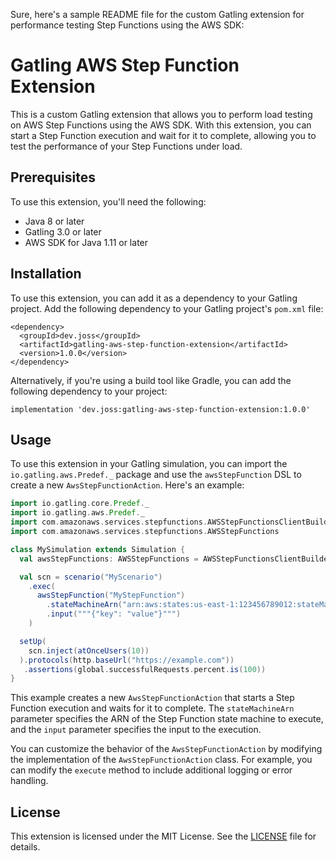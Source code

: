 Sure, here's a sample README file for the custom Gatling extension for performance testing Step Functions using the AWS SDK:

# Gatling AWS Step Function Extension

This is a custom Gatling extension that allows you to perform load testing on AWS Step Functions using the AWS SDK. With this extension, you can start a Step Function execution and wait for it to complete, allowing you to test the performance of your Step Functions under load.

## Prerequisites

To use this extension, you'll need the following:

- Java 8 or later
- Gatling 3.0 or later
- AWS SDK for Java 1.11 or later

## Installation

To use this extension, you can add it as a dependency to your Gatling project. Add the following dependency to your Gatling project's `pom.xml` file:

```
<dependency>
  <groupId>dev.joss</groupId>
  <artifactId>gatling-aws-step-function-extension</artifactId>
  <version>1.0.0</version>
</dependency>
```

Alternatively, if you're using a build tool like Gradle, you can add the following dependency to your project:

```
implementation 'dev.joss:gatling-aws-step-function-extension:1.0.0'
```

## Usage

To use this extension in your Gatling simulation, you can import the `io.gatling.aws.Predef._` package and use the `awsStepFunction` DSL to create a new `AwsStepFunctionAction`. Here's an example:

```scala
import io.gatling.core.Predef._
import io.gatling.aws.Predef._
import com.amazonaws.services.stepfunctions.AWSStepFunctionsClientBuilder
import com.amazonaws.services.stepfunctions.AWSStepFunctions

class MySimulation extends Simulation {
  val awsStepFunctions: AWSStepFunctions = AWSStepFunctionsClientBuilder.defaultClient()

  val scn = scenario("MyScenario")
    .exec(
      awsStepFunction("MyStepFunction")
        .stateMachineArn("arn:aws:states:us-east-1:123456789012:stateMachine:MyStateMachine")
        .input("""{"key": "value"}""")
    )

  setUp(
    scn.inject(atOnceUsers(10))
  ).protocols(http.baseUrl("https://example.com"))
   .assertions(global.successfulRequests.percent.is(100))
}
```

This example creates a new `AwsStepFunctionAction` that starts a Step Function execution and waits for it to complete. The `stateMachineArn` parameter specifies the ARN of the Step Function state machine to execute, and the `input` parameter specifies the input to the execution.

You can customize the behavior of the `AwsStepFunctionAction` by modifying the implementation of the `AwsStepFunctionAction` class. For example, you can modify the `execute` method to include additional logging or error handling.

## License

This extension is licensed under the MIT License. See the [LICENSE](LICENSE) file for details.